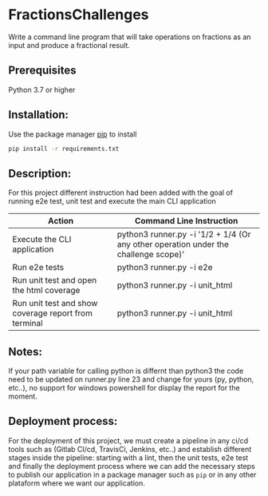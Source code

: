 # FractionsChallenges

Write a command line program  that will take operations on fractions as an input and produce a fractional result.

## Prerequisites

Python 3.7 or higher 


## Installation:

Use the package manager [pip](https://pip.pypa.io/en/stable/) to install

```bash
pip install -r requirements.txt
```
## Description:

For this project different instruction had been added with the goal of running e2e test, unit test and execute the main CLI application


Action | Command Line Instruction 
----------------- | -------------
Execute the CLI application   |  python3 runner.py -i '1/2 + 1/4 (Or any other operation under the challenge scope)'  
Run e2e tests  | python3 runner.py -i e2e  
Run unit test and open the html coverage | python3 runner.py -i unit_html  
Run unit test and show coverage report from terminal | python3 runner.py -i unit_html 


## Notes:
If your path variable for calling python is differnt than python3 the code need to be updated on runner.py line 23 and change for yours (py, python, etc..), no support for windows powershell for display the report for the moment.


## Deployment process:

For the deployment of this project, we must create a pipeline in any ci/cd tools such as (Gitlab CI/cd, TravisCi, Jenkins, etc..) and establish different stages inside the pipeline: starting with a lint, then the unit tests, e2e test and finally the deployment process where we can add the necessary steps to publish our application in a package manager such as ``` pip ``` or in any other plataform where we want our application. 

